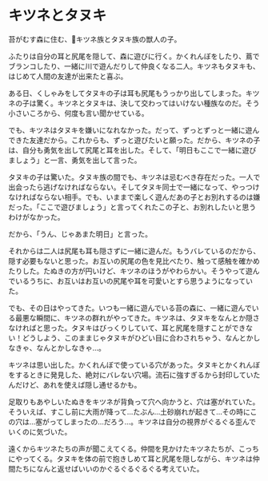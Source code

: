 # キツネとタヌキ

苔がむす森に住む、キツネ族とタヌキ族の獣人の子。

ふたりは自分の耳と尻尾を隠して、森に遊びに行く。かくれんぼをしたり、蔦でブランコしたり、一緒に川で遊んだりして仲良くなる二人。キツネもタヌキも、はじめて人間の友達が出来たと喜ぶ。

ある日、くしゃみをしてタヌキの子は耳も尻尾もうっかり出してしまった。キツネの子は驚く。キツネとタヌキは、決して交わってはいけない種族なのだ。そう小さいころから、何度も言い聞かせている。

でも、キツネはタヌキを嫌いになれなかった。だって、ずっとずっと一緒に遊んできた友達だから。これからも、ずっと遊びたいと願った。だから、キツネの子は、自分も勇気を出して尻尾と耳を出した。そして、「明日もここで一緒に遊びましょう」と一言、勇気を出して言った。

タヌキの子は驚いた。タヌキ族の間でも、キツネは忌むべき存在だった。一人で出会ったら逃げなければならない。そしてタヌキ同士で一緒になって、やっつけなければならない相手。でも、いままで楽しく遊んだあの子とお別れするのは嫌だった。「ここで遊びましょう」と言ってくれたこの子と、お別れしたいと思うわけがなかった。

だから、「うん、じゃあまた明日」と言った。

それからは二人は尻尾も耳も隠さずに一緒に遊んだ。もうバレているのだから、隠す必要もないと思った。お互いの尻尾の色を見比べたり、触って感触を確かめたりした。たぬきの方が円いけど、キツネのほうがやわらかい。そうやって遊んでいるうちに、お互いはお互いの尻尾や耳を可愛いとすら思うようになっていた。

でも、その日はやってきた。いつも一緒に遊んでいる苔の森に、一緒に遊んでいる最悪な瞬間に、キツネの群れがやってきた。キツネは、タヌキをなんとか隠さなければと思った。タヌキはびっくりしていて、耳と尻尾を隠すことができない！どうしよう、このままじゃタヌキがひどい目に合わされちゃう、なんとかしなきゃ、なんとかしなきゃ…。

キツネは思い出した。かくれんぼで使っている穴があった。タヌキとかくれんぼをするときに発見した、絶対にバレない穴場。流石に強すぎるから封印していたんだけど、あれを使えば隠し通せるかも。

足取りもあやしいたぬきをキツネが背負って穴へ向かうと、穴は塞がれていた。そういえば、すこし前に大雨が降って…たぶん…土砂崩れが起きて…その時にこの穴は…塞がってしまったの…だろう…。キツネは自分の視界がぐるぐる歪んでいくのに気づいた。

遠くからキツネたちの声が聞こえてくる。仲間を見かけたキツネたちが、こっちにやってくる。タヌキを体の前で抱きしめて耳と尻尾を隠しながら、キツネは仲間たちになんと返せばいいのかぐるぐるぐるぐる考えていた。
